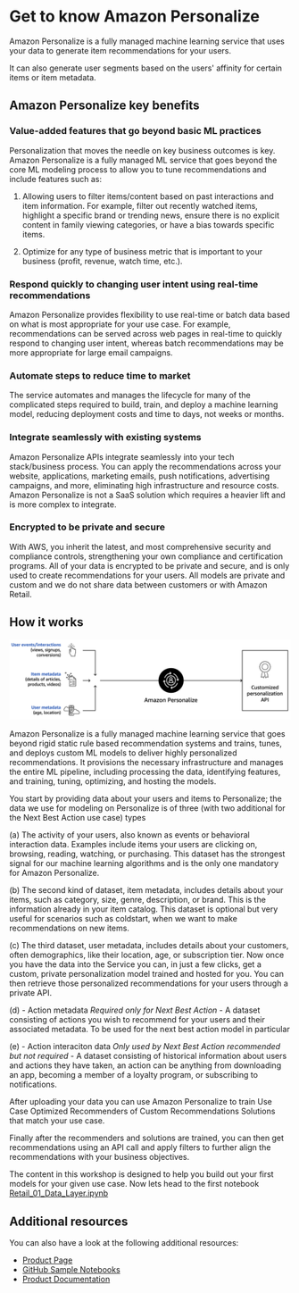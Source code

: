 # Get to know Amazon Personalize

Amazon Personalize is a fully managed machine learning service that uses your data to generate item recommendations for your users. 

It can also generate user segments based on the users' affinity for certain items or item metadata.


## Amazon Personalize key benefits 

### Value-added features that go beyond basic ML practices 
Personalization that moves the needle on key business outcomes is key. Amazon Personalize is a fully managed ML service that goes beyond the core ML modeling process to allow you to tune recommendations and include features such as: 

1. Allowing users to filter items/content based on past interactions and item information. For example, filter out recently watched items, highlight a specific brand or trending news, ensure there is no explicit content in family viewing categories, or have a bias towards specific items.

2. Optimize for any type of business metric that is important to your business (profit, revenue, watch time, etc.).


### Respond quickly to changing user intent using real-time recommendations
Amazon Personalize provides flexibility to use real-time or batch data based on what is most appropriate for your use case. For example, recommendations can be served across web pages in real-time to quickly respond to changing user intent, whereas batch recommendations may be more appropriate for large email campaigns.

### Automate steps to reduce time to market
The service automates and manages the lifecycle for many of the complicated steps required to build, train, and deploy a machine learning model, reducing deployment costs and time to days, not weeks or months. 

### Integrate seamlessly with existing systems
Amazon Personalize APIs integrate seamlessly into your tech stack/business process. You can apply the recommendations across your website, applications, marketing emails, push notifications, advertising campaigns, and more, eliminating high infrastructure and resource costs. Amazon Personalize is not a SaaS solution which requires a heavier lift and is more complex to integrate. 


### Encrypted to be private and secure
With AWS, you inherit the latest, and most comprehensive security and compliance controls, strengthening your own compliance and certification programs. All of your data is encrypted to be private and secure, and is only used to create recommendations for your users. All models are private and custom and we do not share data between customers or with Amazon Retail. 

## How it works

![StackWizard](images/00_Introduction_how_it_works.png)

Amazon Personalize is a fully managed machine learning service that goes beyond rigid static rule based recommendation systems and trains, tunes, and deploys custom ML models to deliver highly personalized recommendations. It provisions the necessary infrastructure and manages the entire ML pipeline, including processing the data, identifying features, and training, tuning, optimizing, and hosting the models.

You start by providing data about your users and items to Personalize; the data we use for modeling on Personalize is of three (with two additional for the Next Best Action use case) types 

(a) The activity of your users, also known as events or behavioral interaction data. Examples include items your users are clicking on, browsing, reading, watching, or purchasing. This dataset has the strongest signal for our machine learning algorithms and is the only one mandatory for Amazon Personalize.

(b) The second kind of dataset, item metadata, includes details about your items, such as category, size, genre, description, or brand. This is the information already in your item catalog. This dataset is optional but very useful for scenarios such as coldstart, when we want to make recommendations on new items.

(c) The third dataset, user metadata, includes details about your customers, often demographics, like their location, age, or subscription tier. Now once you have the data into the Service you can, in just a few clicks, get a custom, private personalization model trained and hosted for you. You can then retrieve those personalized recommendations for your users through a private API.

(d) - Action metadata *Required only for Next Best Action* - A dataset consisting of actions you wish to recommend for your users and their associated metadata. To be used for the next best action model in particular

(e) - Action interaciton data *Only used by Next Best Action recommended but not required* - A dataset consisting of historical information about users and actions they have taken, an action can be anything from downloading an app, becoming a member of a loyalty program, or subscribing to notifications.

After uploading your data you can use Amazon Personalize to train Use Case Optimized Recommenders of Custom Recommendations Solutions that match your use case. 

Finally after the recommenders and solutions are trained, you can then get recommendations using an API call and apply filters to further align the recommendations with your business objectives.

The content in this workshop is designed to help you build out your first models for your given use case. Now lets head to the first notebook [Retail_01_Data_Layer.ipynb](./Retail_01_Data_Layer.ipynb)

## Additional resources

You can also have a look at the following additional resources:

* [Product Page](https://aws.amazon.com/personalize/)
* [GitHub Sample Notebooks](https://github.com/aws-samples/amazon-personalize-samples)
* [Product Documentation](https://docs.aws.amazon.com/personalize/latest/dg/what-is-personalize.html)


